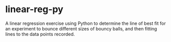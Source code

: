 # linear-reg-py
A linear regression exercise using Python to determine the line of best fit for an experiment to bounce different sizes of bouncy balls, and then fitting lines to the data points recorded. 
